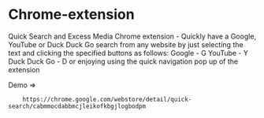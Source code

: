 # Chrome-extension
Quick Search and Excess Media Chrome extension -  Quickly have a Google, YouTube or Duck Duck Go search from any website by just selecting the text and clicking the specified buttons as follows: Google - G YouTube - Y Duck Duck Go - D or enjoying using the quick navigation pop up of the extension


Demo =>

        https://chrome.google.com/webstore/detail/quick-search/cabmmocdabbmcjleikofkbgjlogbodpm
